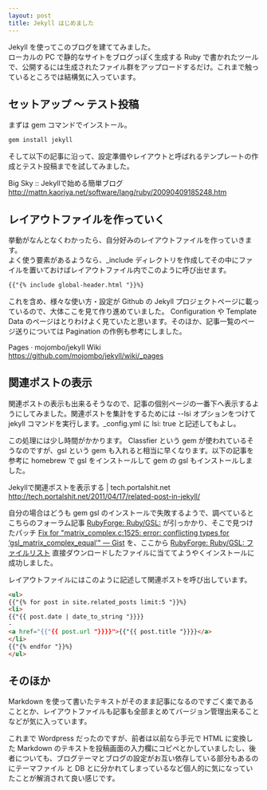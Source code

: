 ```yaml
---
layout: post
title: Jekyll はじめました
---
```

Jekyll を使ってこのブログを建ててみました。  
ローカルの PC で静的なサイトをブログっぽく生成する Ruby で書かれたツールで、公開するには生成されたファイル群をアップロードするだけ。これまで触っているところでは結構気に入っています。

## セットアップ 〜 テスト投稿
まずは gem コマンドでインストール。

```sh
gem install jekyll
```

そして以下の記事に沿って、設定準備やレイアウトと呼ばれるテンプレートの作成とテスト投稿までを試してみました。

Big Sky :: Jekyllで始める簡単ブログ  
<http://mattn.kaoriya.net/software/lang/ruby/20090409185248.htm>

## レイアウトファイルを作っていく
挙動がなんとなくわかったら、自分好みのレイアウトファイルを作っていきます。  
よく使う要素があるようなら、\_include ディレクトリを作成してその中にファイルを置いておけばレイアウトファイル内でこのように呼び出せます。

```html
{{"{% include global-header.html "}}%}
```

これを含め、様々な使い方・設定が Github の Jekyll プロジェクトページに載っているので、大体ここを見て作り進めていました。 Configuration や Template Data のページはとりわけよく見ていたと思います。そのほか、記事一覧のページ送りについては Pagination の作例も参考にしました。

Pages · mojombo/jekyll Wiki  
<https://github.com/mojombo/jekyll/wiki/_pages>

## 関連ポストの表示
関連ポストの表示も出来るそうなので、記事の個別ページの一番下へ表示するようにしてみました。関連ポストを集計をするためには --lsi オプションをつけて jekyll コマンドを実行します。_config.yml に lsi: true と記述してもよし。

この処理には少し時間がかかります。 Classfier という gem が使われているそうなのですが、gsl という gem も入れると相当に早くなります。以下の記事を参考に homebrew で gsl をインストールして gem の gsl もインストールしました。

Jekyllで関連ポストを表示する | tech.portalshit.net  
<http://tech.portalshit.net/2011/04/17/related-post-in-jekyll/>

自分の場合はどうも gem gsl のインストールで失敗するようで、調べているとこちらのフォーラム記事 [RubyForge: Ruby/GSL:](http://rubyforge.org/forum/message.php?msg_id=96465) が引っかかり、そこで見つけたパッチ [Fix for "matrix\_complex.c:1525: error: conflicting types for ‘gsl\_matrix\_complex\_equal’" — Gist](https://gist.github.com/1217974) を、ここから [RubyForge: Ruby/GSL: ファイルリスト](http://rubyforge.org/frs/?group_id=285) 直接ダウンロードしたファイルに当ててようやくインストールに成功しました。

レイアウトファイルにはこのように記述して関連ポストを呼び出しています。

```html
<ul>
{{"{% for post in site.related_posts limit:5 "}}%}
<li>
{{"{{ post.date | date_to_string "}}}}
-
<a href="{{"{{ post.url "}}}}">{{"{{ post.title "}}}}</a>
</li>
{{"{% endfor "}}%}
</ul>
```

## そのほか
Markdown を使って書いたテキストがそのまま記事になるのですごく楽であることとか、レイアウトファイルも記事も全部まとめてバージョン管理出来ることなどが気に入っています。

これまで Wordpress だったのですが、前者は以前なら手元で HTML に変換した Markdown のテキストを投稿画面の入力欄にコピペとかしていましたし、後者についても、ブログテーマとブログの設定がお互い依存している部分もあるのにテーマファイル と DB とに分かれてしまっているなど個人的に気になっていたことが解消されて良い感じです。
